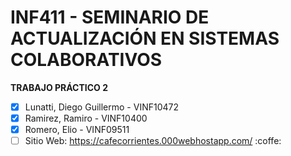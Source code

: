 # **INF411 - SEMINARIO DE ACTUALIZACIÓN EN SISTEMAS COLABORATIVOS**
**TRABAJO PRÁCTICO 2**
- [x] Lunatti, Diego Guillermo - VINF10472
- [x] Ramirez, Ramiro - VINF10400
- [x] Romero, Elio - VINF09511
- [ ] Sitio Web: https://cafecorrientes.000webhostapp.com/ :coffe:
